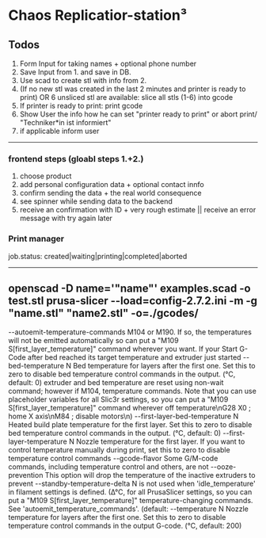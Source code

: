 # Chaos Replicatior-station³


## Todos
1. Form Input for taking names + optional phone number
2. Save Input from 1. and save in DB.
3. Use scad to create stl with info from 2.
4. (If no new stl was created in the last 2 minutes and printer is ready to print) OR 6 unsliced stl are available: slice all stls (1-6) into gcode
5. If printer is ready to print: print gcode
6. Show User the info how he can set "printer ready to print" or abort print/ "Techniker*in ist informiert"
7. if applicable inform user

---
### frontend steps (gloabl steps 1.+2.)
1. choose product
2. add personal configuration data + optional contact innfo
3. confirm sending the data + the real world consequence
4. see spinner while sending data to the backend
5. receive an confirmation with ID + very rough estimate || receive an error message with try again later

### Print manager
job.status: created|waiting|printing|completed|aborted

---
openscad -D name='"name"' examples.scad -o test.stl 
prusa-slicer --load=config-2.7.2.ini -m -g "name.stl" "name2.stl" -o=./gcodes/
---

--autoemit-temperature-commands
                     M104 or M190. If so, the temperatures will not be emitted automatically so
                     can put a "M109 S[first_layer_temperature]" command wherever you want. If your
                     Start G-Code after bed reached its target temperature and extruder just started
 --bed-temperature N Bed temperature for layers after the first one. Set this to zero to disable bed
                     temperature control commands in the output. (°C, default: 0)
                     extruder and bed temperature are reset using non-wait command; however if M104,
                     temperature commands. Note that you can use placeholder variables for all Slic3r
                     settings, so you can put a "M109 S[first_layer_temperature]" command wherever
                     off temperature\nG28 X0 ; home X axis\nM84 ; disable motors\n)
 --first-layer-bed-temperature N
                     Heated build plate temperature for the first layer. Set this to zero to disable
                     bed temperature control commands in the output. (°C, default: 0)
 --first-layer-temperature N
                     Nozzle temperature for the first layer. If you want to control temperature
                     manually during print, set this to zero to disable temperature control commands
 --gcode-flavor      Some G/M-code commands, including temperature control and others, are not
 --ooze-prevention   This option will drop the temperature of the inactive extruders to prevent
 --standby-temperature-delta N
                     is not used when 'idle_temperature' in filament settings is defined. (∆°C,
                     for all PrusaSlicer settings, so you can put a "M109 S[first_layer_temperature]"
                     temperature-changing commands. See 'autoemit_temperature_commands'. (default:
 --temperature N     Nozzle temperature for layers after the first one. Set this to zero to disable
                     temperature control commands in the output G-code. (°C, default: 200)
